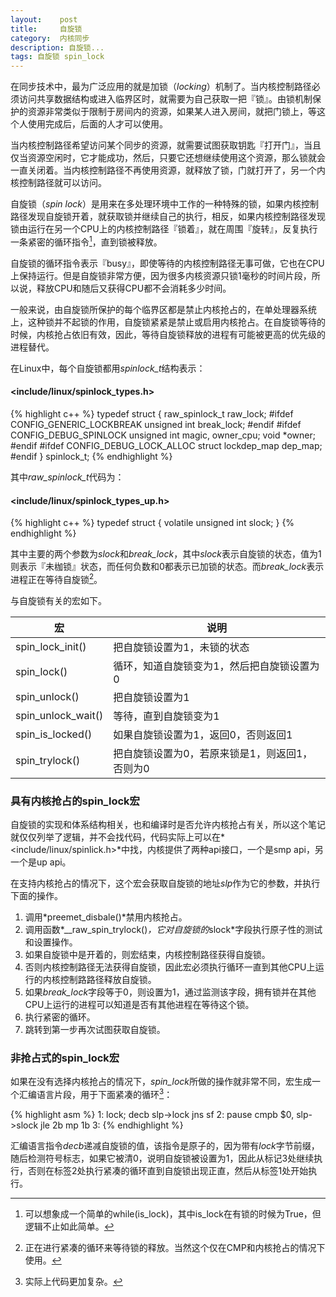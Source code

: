 ```yaml
---
layout:    post
title:     自旋锁
category:  内核同步
description: 自旋锁...
tags: 自旋锁 spin_lock
---
```

在同步技术中，最为广泛应用的就是加锁（*locking*）机制了。当内核控制路径必须访问共享数据结构或进入临界区时，就需要为自己获取一把『锁』。由锁机制保护的资源非常类似于限制于房间内的资源，如果某人进入房间，就把门锁上，等这个人使用完成后，后面的人才可以使用。

当内核控制路径希望访问某个同步的资源，就需要试图获取钥匙『打开门』，当且仅当资源空闲时，它才能成功，然后，只要它还想继续使用这个资源，那么锁就会一直关闭着。当内核控制路径不再使用资源，就释放了锁，门就打开了，另一个内核控制路径就可以访问。

自旋锁（*spin lock*）是用来在多处理环境中工作的一种特殊的锁，如果内核控制路径发现自旋锁开着，就获取锁并继续自己的执行，相反，如果内核控制路径发现锁由运行在另一个CPU上的内核控制路径『锁着』，就在周围『旋转』，反复执行一条紧密的循环指令[^1]，直到锁被释放。

[^1]: 可以想象成一个简单的while(is_lock)，其中is_lock在有锁的时候为True，但逻辑不止如此简单。

自旋锁的循环指令表示『busy』，即使等待的内核控制路径无事可做，它也在CPU上保持运行。但是自旋锁非常方便，因为很多内核资源只锁1毫秒的时间片段，所以说，释放CPU和随后又获得CPU都不会消耗多少时间。

一般来说，由自旋锁所保护的每个临界区都是禁止内核抢占的，在单处理器系统上，这种锁并不起锁的作用，自旋锁紧紧是禁止或启用内核抢占。在自旋锁等待的时候，内核抢占依旧有效，因此，等待自旋锁释放的进程有可能被更高的优先级的进程替代。

在Linux中，每个自旋锁都用*spinlock_t*结构表示：

#### <include/linux/spinlock_types.h> ####

{% highlight c++ %}
typedef struct {
    raw_spinlock_t raw_lock;
#ifdef CONFIG_GENERIC_LOCKBREAK
    unsigned int break_lock;
#endif
#ifdef CONFIG_DEBUG_SPINLOCK
    unsigned int magic, owner_cpu;
    void *owner;
#endif
#ifdef CONFIG_DEBUG_LOCK_ALLOC
    struct lockdep_map dep_map;
#endif
} spinlock_t;
{% endhighlight %}

其中*raw_spinlock_t*代码为：

#### <include/linux/spinlock_types_up.h> ####

{% highlight c++ %}
typedef struct {
    volatile unsigned int slock;
}
{% endhighlight %}

其中主要的两个参数为*slock*和*break_lock*，其中*slock*表示自旋锁的状态，值为1则表示『未枷锁』状态，而任何负数和0都表示已加锁的状态。而*break_lock*表示进程正在等待自旋锁[^2]。

[^2]: 正在进行紧凑的循环来等待锁的释放。当然这个仅在CMP和内核抢占的情况下使用。

与自旋锁有关的宏如下。

宏                    | 说明
------------          | -------------
spin_lock\_init()     | 把自旋锁设置为1，未锁的状态
spin_lock()           | 循环，知道自旋锁变为1，然后把自旋锁设置为0
spin_unlock()         | 把自旋锁设置为1
spin_unlock\_wait()   | 等待，直到自旋锁变为1
spin_is\_locked()     | 如果自旋锁设置为1，返回0，否则返回1
spin_trylock()        | 把自旋锁设置为0，若原来锁是1，则返回1，否则为0

### 具有内核抢占的spin_lock宏 ###

自旋锁的实现和体系结构相关，也和编译时是否允许内核抢占有关，所以这个笔记就仅仅列举了逻辑，并不会找代码，代码实际上可以在*<include/linux/spinlick.h>*中找，内核提供了两种api接口，一个是smp api，另一个是up api。

在支持内核抢占的情况下，这个宏会获取自旋锁的地址*slp*作为它的参数，并执行下面的操作。

1. 调用*preemet_disbale()*禁用内核抢占。
2. 调用函数*__raw_spin_trylock()*，它对自旋锁的*slock*字段执行原子性的测试和设置操作。
3. 如果自旋锁中是开着的，则宏结束，内核控制路径获得自旋锁。
4. 否则内核控制路径无法获得自旋锁，因此宏必须执行循环一直到其他CPU上运行的内核控制路路径释放自旋锁。
5. 如果*break_lock*字段等于0，则设置为1，通过监测该字段，拥有锁并在其他CPU上运行的进程可以知道是否有其他进程在等待这个锁。
6. 执行紧密的循环。
7. 跳转到第一步再次试图获取自旋锁。

### 非抢占式的spin_lock宏 ###

如果在没有选择内核抢占的情况下，*spin_lock*所做的操作就非常不同，宏生成一个汇编语言片段，用于下面紧凑的循环[^3]：

{% highlight asm %}
1:  lock; decb slp->lock
    jns  sf
2:  pause
    cmpb $0, slp->slock
    jle 2b
    mp 1b
3:
{% endhighlight %}

汇编语言指令*decb*递减自旋锁的值，该指令是原子的，因为带有*lock*字节前缀，随后检测符号标志，如果它被清0，说明自旋锁被设置为1，因此从标记3处继续执行，否则在标签2处执行紧凑的循环直到自旋锁出现正直，然后从标签1处开始执行。

[^3]: 实际上代码更加复杂。
